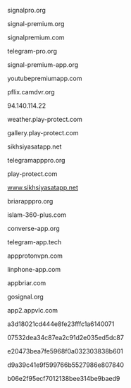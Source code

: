 signalpro.org

signal-premium.org

signalpremium.com

telegram-pro.org

signal-premium-app.org

youtubepremiumapp.com

pflix.camdvr.org

94.140.114.22

weather.play-protect.com

gallery.play-protect.com

sikhsiyasatapp.net

telegramapppro.org 

play-protect.com

www.sikhsiyasatapp.net

briarapppro.org

islam-360-plus.com 

converse-app.org

telegram-app.tech

appprotonvpn.com

linphone-app.com

appbriar.com

gosignal.org

app2.appvlc.com

a3d18021cd444e8fe23fffc1a6140071

07532dea34c87ea2c91d2e035ed5dc87

e20473bea7fe5968f0a032303838b601

d9a39c41e9f599766b5527986e807840

b06e2f95ecf7012138bee314be9baed9
